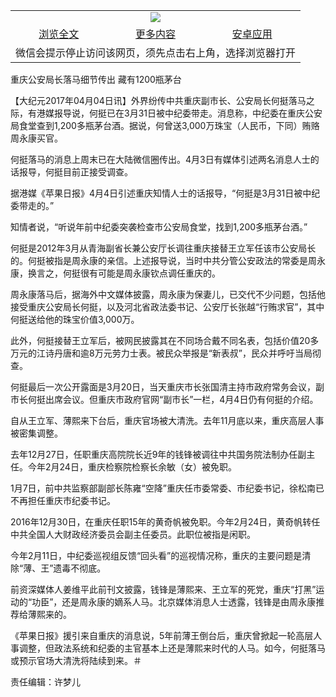 

<table>
  <tr>
    <td align="center" colspan="3">
      <a href="https://github.com/ogate/ogate/blob/master/README.md"><img src="https://cloud.githubusercontent.com/assets/11880933/13434984/f430fae2-e012-11e5-814f-c2df1e82b247.jpg"/></a>
    </td>
  </tr>
  <tr>
    <td align="center">
      <a href="https://s3.ap-south-1.amazonaws.com/ogatem/oGate.htm?c815921&from=oNote">浏览全文</a>
    </td>
    <td align="center">
      <a href="https://s3.ap-south-1.amazonaws.com/ogatem/oGate.htm?from=oNote">更多内容</a>
    </td>
    <td align="center">
      <a href="https://raw.githubusercontent.com/ogate/up/master/ogate.apk">安卓应用</a>
    </td>
  </tr>
  <tr>
    <td align="center" colspan="3">
      微信会提示停止访问该网页，须先点击右上角，选择浏览器打开
    </td>
  </tr>
</table>    



重庆公安局长落马细节传出 藏有1200瓶茅台






        

【大纪元2017年04月04日讯】外界纷传中共重庆副市长、公安局长何挺落马之际，有港媒报导说，何挺已在3月31日被中纪委带走。消息称，中纪委在重庆公安局食堂查到1,200多瓶茅台酒。据说，何曾送3,000万珠宝（人民币，下同）贿赂周永康买官。


何挺落马的消息上周末已在大陆微信圈传出。4月3日有媒体引述两名消息人士的话报导，何挺目前正接受调查。


据港媒《苹果日报》4月4日引述重庆知情人士的话报导，“何挺是3月31日被中纪委带走的。”


知情者说，“听说年前中纪委突袭检查市公安局食堂，找到1,200多瓶茅台酒。”


何挺是2012年3月从青海副省长兼公安厅长调往重庆接替王立军任该市公安局长的。何挺被指是周永康的亲信。上述报导说，当时中共分管公安政法的常委是周永康，换言之，何挺很有可能是周永康钦点调任重庆的。


周永康落马后，据海外中文媒体披露，周永康为保妻儿，已交代不少问题，包括他接受重庆公安局长何挺，以及河北省政法委书记、公安厅长张越“行贿求官”，其中何挺送给他的珠宝价值3,000万。


此外，何挺接替王立军后，被网民披露其在不同场合戴不同名表，包括价值20多万元的江诗丹唐和逾8万元劳力士表。被民众举报是“新表叔”，民众并呼吁当局彻查。


何挺最后一次公开露面是3月20日，当天重庆市长张国清主持市政府常务会议，副市长何挺出席会议。但重庆市政府官网“副市长”一栏，4月4日仍有何挺的介绍。


自从王立军、薄熙来下台后，重庆官场被大清洗。去年11月底以来，重庆高层人事被密集调整。


去年12月27日，任职重庆高院院长近9年的钱锋被调往中共国务院法制办任副主任。今年2月24日，重庆检察院检察长余敏（女）被免职。


1月7日，前中共监察部副部长陈雍“空降”重庆任市委常委、市纪委书记，徐松南已不再担任重庆市纪委书记。


2016年12月30日，在重庆任职15年的黄奇帆被免职。今年2月24日，黄奇帆转任中共全国人大财政经济委员会副主任委员。此职位被指是闲职。


今年2月11日，中纪委巡视组反馈“回头看”的巡视情况称，重庆的主要问题是清除“薄、王”遗毒不彻底。


前资深媒体人姜维平此前刊文披露，钱锋是薄熙来、王立军的死党，重庆“打黑”运动的“功臣”，还是周永康的嫡系人马。北京媒体消息人士透露，钱锋是由周永康推荐给薄熙来的。


《苹果日报》援引来自重庆的消息说，5年前薄王倒台后，重庆曾掀起一轮高层人事调整，但政法系统和纪委的主官基本上还是薄熙来时代的人马。如今，何挺落马或预示官场大清洗将陆续到来。＃


责任编辑：许梦儿



